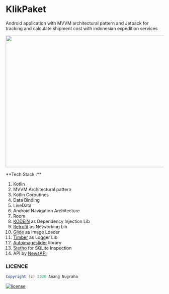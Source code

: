 # KlikPaket
Android application with MVVM architectural pattern and Jetpack for tracking and calculate shipment cost with indonesian expedition services
<p align="center">
<img src="https://i.ibb.co/3MgnDx0/mock.png" height="420px" width="730px"/> 
 </p>
**Tech Stack :**

 1. Kotlin
 2. MVVM Architectural pattern
 3. Kotlin Coroutines
 4. Data Binding
 5. LiveData
 6. Android Navigation Architecture
 7. Room
 8. [KODEIN](https://kodein.org/di/) as Dependency Injection Lib
 9. [Retrofit](https://square.github.io/retrofit/) as Networking Lib
 10. [Glide](https://github.com/bumptech/glide) as Image Loader
 11. [Timber](https://github.com/JakeWharton/timber) as Logger Lib
 12. [Autoimageslider](https://github.com/smarteist/Android-Image-Slider) library
 13. [Stetho](http://facebook.github.io/stetho) for SQLite Inspection
 14. API by [NewsAPI](https://newsapi.org/docs) 
 
 ### LICENCE
 ```groovy
Copyright (c) 2020 Anang Nugraha

```
[![license](https://img.shields.io/github/license/DAVFoundation/captain-n3m0.svg?style=flat-square)](https://github.com/anugrahdev/Litenews/blob/master/LICENSE)
